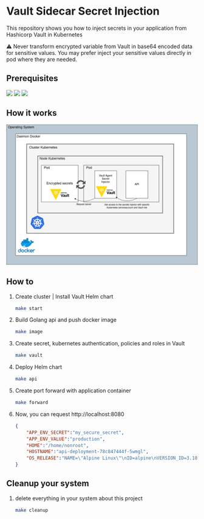 # Vault Sidecar Secret Injection

This repository shows you how to inject secrets in your application from Hashicorp Vault in Kubernetes

:warning: Never transform encrypted variable from Vault in base64 encoded data for sensitive values. You may prefer inject your sensitive values directly in pod where they are needed.

## Prerequisites
![](https://img.shields.io/badge/Helm-3-9cf)
![](https://img.shields.io/badge/docker-20.10.22-blue)
![](https://img.shields.io/badge/k3d-5.4.7-yellow)

## How it works

![](resources/architecture.png)

## How to


1. Create cluster | Install Vault Helm chart

    ```bash
    make start
    ```

2. Build Golang api and push docker image

    ```bash
    make image
    ```

3. Create secret, kubernetes authentication, policies and roles in Vault

    ```bash
    make vault
    ```

4. Deploy Helm chart

    ```bash
    make api
    ```

5. Create port forward with application container

    ```bash
    make forward
    ```

6. Now, you can request http://localhost:8080

    ```json
    {
        "APP_ENV_SECRET":"my_secure_secret",
        "APP_ENV_VALUE":"production",
        "HOME":"/home/nonroot",
        "HOSTNAME":"api-deployment-78c847444f-5wmgl",
        "OS_RELEASE":"NAME=\"Alpine Linux\"\nID=alpine\nVERSION_ID=3.18.2\nPRETTY_NAME=\"Alpine Linux v3.18\"\nHOME_URL=\"https://alpinelinux.org/\"\nBUG_REPORT_URL=\"https://gitlab.alpinelinux.org/alpine/aports/-/issues\"\n"
    }
    ```

## Cleanup your system

1. delete everything in your system about this project
    ```bash
    make cleanup
    ```

